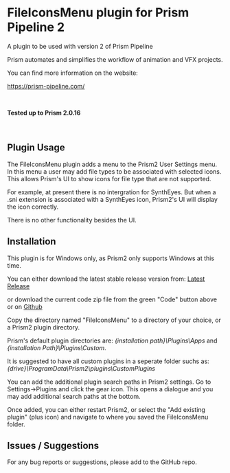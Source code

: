# **FileIconsMenu plugin for Prism Pipeline 2**
A plugin to be used with version 2 of Prism Pipeline 

Prism automates and simplifies the workflow of animation and VFX projects.

You can find more information on the website:

https://prism-pipeline.com/

<br/>

**Tested up to Prism 2.0.16**

<br/>


## **Plugin Usage**

The FileIconsMenu plugin adds a menu to the Prism2 User Settings menu.  In this menu a user may add file types to be associated with selected icons.  This allows Prism's UI to show icons for file type that are not supported.

For example, at present there is no intergration for SynthEyes.  But when a .sni extension is associated with a SynthEyes icon, Prism2's UI will display the icon correctly.

There is no other functionality besides the UI.


## **Installation**

This plugin is for Windows only, as Prism2 only supports Windows at this time.

You can either download the latest stable release version from: [Latest Release](https://github.com/AltaArts/FileIconsMenu--Prism-Plugin/releases/latest)

or download the current code zip file from the green "Code" button above or on [Github](https://github.com/JBreckeen/FileIconsMenu--Prism-Plugin/tree/main)

Copy the directory named "FileIconsMenu" to a directory of your choice, or a Prism2 plugin directory.

Prism's default plugin directories are: *{installation path}\Plugins\Apps* and *{installation Path}\Plugins\Custom*.

It is suggested to have all custom plugins in a seperate folder suchs as: *{drive}\ProgramData\Prism2\plugins\CustomPlugins*

You can add the additional plugin search paths in Prism2 settings.  Go to Settings->Plugins and click the gear icon.  This opens a dialogue and you may add additional search paths at the bottom.

Once added, you can either restart Prism2, or select the "Add existing plugin" (plus icon) and navigate to where you saved the FileIconsMenu folder.


## **Issues / Suggestions**

For any bug reports or suggestions, please add to the GitHub repo.
